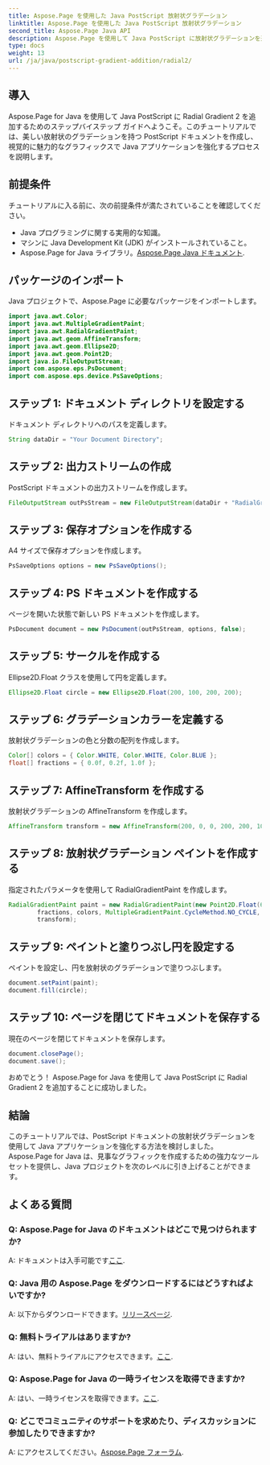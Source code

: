 ```yaml
---
title: Aspose.Page を使用した Java PostScript 放射状グラデーション
linktitle: Aspose.Page を使用した Java PostScript 放射状グラデーション
second_title: Aspose.Page Java API
description: Aspose.Page を使用して Java PostScript に放射状グラデーションを追加し、Java アプリケーションで美しいグラフィックスを実現するためのステップバイステップ ガイドをご覧ください。
type: docs
weight: 13
url: /ja/java/postscript-gradient-addition/radial2/
---
```

## 導入
Aspose.Page for Java を使用して Java PostScript に Radial Gradient 2 を追加するためのステップバイステップ ガイドへようこそ。このチュートリアルでは、美しい放射状のグラデーションを持つ PostScript ドキュメントを作成し、視覚的に魅力的なグラフィックスで Java アプリケーションを強化するプロセスを説明します。
## 前提条件
チュートリアルに入る前に、次の前提条件が満たされていることを確認してください。
- Java プログラミングに関する実用的な知識。
- マシンに Java Development Kit (JDK) がインストールされていること。
-  Aspose.Page for Java ライブラリ。[Aspose.Page Java ドキュメント](https://reference.aspose.com/page/java/).
## パッケージのインポート
Java プロジェクトで、Aspose.Page に必要なパッケージをインポートします。
```java
import java.awt.Color;
import java.awt.MultipleGradientPaint;
import java.awt.RadialGradientPaint;
import java.awt.geom.AffineTransform;
import java.awt.geom.Ellipse2D;
import java.awt.geom.Point2D;
import java.io.FileOutputStream;
import com.aspose.eps.PsDocument;
import com.aspose.eps.device.PsSaveOptions;
```
## ステップ 1: ドキュメント ディレクトリを設定する
ドキュメント ディレクトリへのパスを定義します。
```java
String dataDir = "Your Document Directory";
```
## ステップ 2: 出力ストリームの作成
PostScript ドキュメントの出力ストリームを作成します。
```java
FileOutputStream outPsStream = new FileOutputStream(dataDir + "RadialGradient2_outPS.ps");
```
## ステップ 3: 保存オプションを作成する
A4 サイズで保存オプションを作成します。
```java
PsSaveOptions options = new PsSaveOptions();
```
## ステップ 4: PS ドキュメントを作成する
ページを開いた状態で新しい PS ドキュメントを作成します。
```java
PsDocument document = new PsDocument(outPsStream, options, false);
```
## ステップ 5: サークルを作成する
Ellipse2D.Float クラスを使用して円を定義します。
```java
Ellipse2D.Float circle = new Ellipse2D.Float(200, 100, 200, 200);
```
## ステップ 6: グラデーションカラーを定義する
放射状グラデーションの色と分数の配列を作成します。
```java
Color[] colors = { Color.WHITE, Color.WHITE, Color.BLUE };
float[] fractions = { 0.0f, 0.2f, 1.0f };
```
## ステップ 7: AffineTransform を作成する
放射状グラデーションの AffineTransform を作成します。
```java
AffineTransform transform = new AffineTransform(200, 0, 0, 200, 200, 100);
```
## ステップ 8: 放射状グラデーション ペイントを作成する
指定されたパラメータを使用して RadialGradientPaint を作成します。
```java
RadialGradientPaint paint = new RadialGradientPaint(new Point2D.Float(64, 64), 68, new Point2D.Float(24, 24),
        fractions, colors, MultipleGradientPaint.CycleMethod.NO_CYCLE, MultipleGradientPaint.ColorSpaceType.SRGB,
        transform);
```
## ステップ 9: ペイントと塗りつぶし円を設定する
ペイントを設定し、円を放射状のグラデーションで塗りつぶします。
```java
document.setPaint(paint);
document.fill(circle);
```
## ステップ 10: ページを閉じてドキュメントを保存する
現在のページを閉じてドキュメントを保存します。
```java
document.closePage();
document.save();
```
おめでとう！ Aspose.Page for Java を使用して Java PostScript に Radial Gradient 2 を追加することに成功しました。
## 結論
このチュートリアルでは、PostScript ドキュメントの放射状グラデーションを使用して Java アプリケーションを強化する方法を検討しました。 Aspose.Page for Java は、見事なグラフィックを作成するための強力なツール セットを提供し、Java プロジェクトを次のレベルに引き上げることができます。
## よくある質問
### Q: Aspose.Page for Java のドキュメントはどこで見つけられますか?
 A: ドキュメントは入手可能です[ここ](https://reference.aspose.com/page/java/).
### Q: Java 用の Aspose.Page をダウンロードするにはどうすればよいですか?
 A: 以下からダウンロードできます。[リリースページ](https://releases.aspose.com/page/java/).
### Q: 無料トライアルはありますか?
 A: はい、無料トライアルにアクセスできます。[ここ](https://releases.aspose.com/).
### Q: Aspose.Page for Java の一時ライセンスを取得できますか?
 A: はい、一時ライセンスを取得できます。[ここ](https://purchase.aspose.com/temporary-license/).
### Q: どこでコミュニティのサポートを求めたり、ディスカッションに参加したりできますか?
 A: にアクセスしてください。[Aspose.Page フォーラム](https://forum.aspose.com/c/page/39).